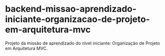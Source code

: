 # backend-missao-aprendizado-iniciante-organizacao-de-projeto-em-arquitetura-mvc
Projeto da missão de aprendizado do nivel iniciante: Organização de Projeto em Arquitetura MVC.
